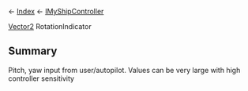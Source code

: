 ← [Index](Api-Index) ← [IMyShipController](Sandbox.ModAPI.Ingame.IMyShipController)

[Vector2](VRageMath.Vector2) RotationIndicator

## Summary

Pitch, yaw input from user/autopilot. Values can be very large with high controller sensitivity

